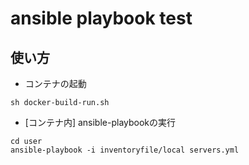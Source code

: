 # ansible playbook test

## 使い方

+ コンテナの起動

```
sh docker-build-run.sh
```

+ [コンテナ内] ansible-playbookの実行

```
cd user
ansible-playbook -i inventoryfile/local servers.yml
```
